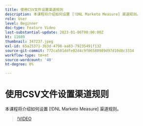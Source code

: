 ```yaml
---
title: 使用CSV文件设置渠道规则
description: 本课程将介绍如何设置 [!DNL Marketo Measure] 渠道规则。
role: User
level: Beginner
doc-type: Feature Video
last-substantial-update: 2023-01-06T00:00:00Z
kt: 11689
thumbnail: 347237.jpeg
exl-id: 65a25371-3b3d-4798-aa83-79235491f132
source-git-commit: 772ca501ddfe02d4c9f06580989d97d10d8c3334
workflow-type: tm+mt
source-wordcount: '40'
ht-degree: 0%

---
```


# 使用CSV文件设置渠道规则

本课程将介绍如何设置 [!DNL Marketo Measure] 渠道规则。

>[!VIDEO](https://video.tv.adobe.com/v/347237/?quality=12&learn=on)
